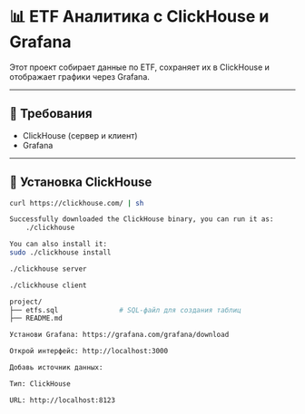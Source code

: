 # 📊 ETF Аналитика с ClickHouse и Grafana

Этот проект собирает данные по ETF, сохраняет их в ClickHouse и отображает графики через Grafana.

---

## 🔧 Требования

- ClickHouse (сервер и клиент)
- Grafana

---

## 🚀 Установка ClickHouse

```bash
curl https://clickhouse.com/ | sh

Successfully downloaded the ClickHouse binary, you can run it as:
    ./clickhouse

You can also install it:
sudo ./clickhouse install

./clickhouse server

./clickhouse client

project/
├── etfs.sql               # SQL-файл для создания таблиц
├── README.md

Установи Grafana: https://grafana.com/grafana/download

Открой интерфейс: http://localhost:3000

Добавь источник данных:

Тип: ClickHouse

URL: http://localhost:8123

